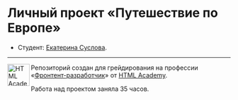 # Личный проект «Путешествие по Европе» 

* Студент: [Екатерина Суслова](https://up.htmlacademy.ru/adaptive/23/user/96162).

---

<a href="https://htmlacademy.ru/profession/frontender"><img align="left" width="50" height="50" alt="HTML Academy" src="https://up.htmlacademy.ru/static/img/intensive/adaptive/logo-for-github-2.png"></a>

Репозиторий создан для грейдирования на профессии «[Фронтент-разработчик](https://up.htmlacademy.ru/profession/frontender/11/production/grading)» от [HTML Academy](https://htmlacademy.ru).

Работа над проектом заняла 35 часов.
